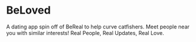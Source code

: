 # BeLoved
A dating app spin off of BeReal to help curve catfishers. Meet people near you with similar interests! Real People, Real Updates, Real Love.

